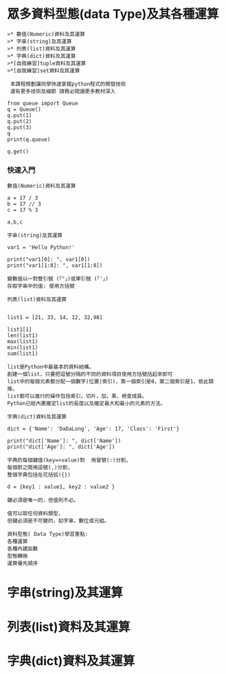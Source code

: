 # 眾多資料型態(data Type)及其各種運算
    >* 數值(Numeric)資料及其運算
    >* 字串(string)及其運算
    >* 列表(list)資料及其運算
    >* 字典(dict)資料及其運算  
    >*[自我練習]tuple資料及其運算  
    >*[自我練習]set資料及其運算 
    
```
 本課程規劃讓同學快速掌握python程式的開發技術
 還有更多技術及細節 請務必閱讀更多教材深入
```

```
from queue import Queue
q = Queue()
q.put(1)
q.put(2)
q.put(3)
q
print(q.queue)

q.get()
 ```
 
### 快速入門 
```
數值(Numeric)資料及其運算

a = 17 / 3
b = 17 // 3
c = 17 % 3

a,b,c
```
```
字串(string)及其運算

var1 = 'Hello Python!'
 
print("var1[0]: ", var1[0])
print("var1[1:8]: ", var1[1:8])

變數值以一對雙引號 (「"」)或單引號 (「'」)
存取字串中的值: 使用方括號
```
```
列表(list)資料及其運算


list1 = [21, 33, 14, 12, 32,98]

list1[1]
len(list1)
max(list1)
min(list1)
sum(list1)

list是Python中最基本的資料結構。
創建一個list，只要把逗號分隔的不同的資料項目使用方括號括起來即可
list中的每個元素都分配一個數字(位置|索引)，第一個索引是0，第二個索引是1，依此類推。
list都可以進行的操作包括索引，切片，加，乘，檢查成員。
Python已經內置確定list的長度以及確定最大和最小的元素的方法。
```
```
字典(dict)資料及其運算 
 
dict = {'Name': 'DaDaLong', 'Age': 17, 'Class': 'First'}
 
print("dict['Name']: ", dict['Name'])
print("dict['Age']: ", dict['Age'])

字典的每個鍵值(key=>value)對  用冒號(:)分割，
每個對之間用逗號(,)分割，
整個字典包括在花括弧({})

d = {key1 : value1, key2 : value2 }

鍵必須是唯一的，但值則不必。

值可以取任何資料類型，
但鍵必須是不可變的，如字串，數位或元組。
```
```
資料型態( Data Type)學習重點:
各種運算
各種內建函數
型態轉換
運算優先順序
```


# 字串(string)及其運算

# 列表(list)資料及其運算

# 字典(dict)資料及其運算 
